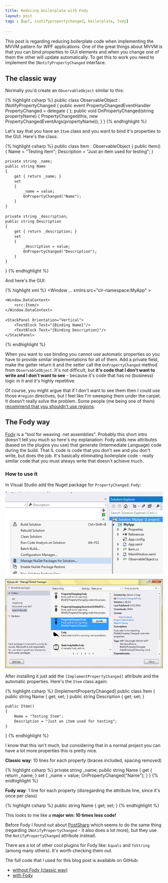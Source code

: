 ```yaml
---
title: Reducing boilerplate with Fody
layout: post
tags : [wpf, inotifypropertychanged, boilerplate, fody]

---
```


This post is regarding reducing boilerplate code when implementing the MVVM pattern for WPF applications. One of the great things about MVVM is that you can bind properties to GUI elements and when you change one of them the other will update automatically. To get this to work you need to implement the `INotifyPropertyChanged` interface.

## The classic way

Normally you'd create an `ObservableObject` similar to this:

{% highlight csharp %}
public class ObservableObject : INotifyPropertyChanged
{
    public event PropertyChangedEventHandler PropertyChanged = delegate { };
    public void OnPropertyChanged(string propertyName)
    {
        PropertyChanged(this, new PropertyChangedEventArgs(propertyName));
    }
}
{% endhighlight %}

Let's say that you have an `Item` class and you want to bind it's properties to the GUI. Here's the class:  

{% highlight csharp %}
public class Item : ObservableObject
{
    public Item()
    {
        Name = "Testing Item";
        Description = "Just an item used for testing";
    }

    private string _name;
    public string Name
    {
        get { return _name; }
        set
        {
            _name = value;
            OnPropertyChanged("Name");
        }
    }

    private string _description;
    public string Description
    {
        get { return _description; }
        set
        {
            _description = value;
            OnPropertyChanged("Description");
        }
    }
}
{% endhighlight %}

And here's the GUI:  

{% highlight xml %}
<Window
        ...
        xmlns:src="clr-namespace:MyApp"
        >

    <Window.DataContext>
        <src:Item/>
    </Window.DataContext>

    <StackPanel Orientation="Vertical">
        <TextBlock Text="{Binding Name}"/>
        <TextBlock Text="{Binding Description}"/>
    </StackPanel>
</Window>
{% endhighlight %}

When you want to use binding you cannot use automatic properties so you have to provide similar implementations for all of them. Add a private field, make the getter return it and the setter call the `OnPropertyChanged` method from `ObservableObject`. It's not difficult, but **it's code that I don't want to write and I don't want to see** - because it's code that has no (business) logic in it and it's highly repetitive.

Of course, you might argue that if I don't want to see them then I could use those `#region` directives, but I feel like I'm sweeping them under the carpet. It doesn't really solve the problem. Some people (me being one of them) [recommend that you shouldn't use regions](http://programmers.stackexchange.com/a/53114/3704).

## The Fody way

[Fody](https://github.com/Fody/Fody) is a "tool for weaving .net assemblies". Probably this short intro doesn't tell you much so here's my explanation: Fody adds new attributes (based on the plugins you use) that generate (Intermediate Language) code during the build. That IL code is code that you don't see and you don't write, but does the job. It's basically eliminating boilerplate code - really similar code that you must always write that doesn't achieve much.


### How to use it

In Visual Studio add the Nuget package for `PropertyChanged.Fody`:

![Go to Nuget Package Manager](/images/fody-dot-net-nuget.png)

![Install the PropertyChanged.Fody package](/images/fody-dot-net-nuget-install.png)

After installing it just add the `[ImplementPropertyChanged]` attribute and the automatic properties. Here's the `Item` class again:

{% highlight csharp %}
[ImplementPropertyChanged]
public class Item
{
    public string Name { get; set; }
    public string Description { get; set; }

    public Item()
    {
        Name = "Testing Item";
        Description = "Just an item used for testing";
    }
}
{% endhighlight %}

I know that this isn't much, but considering that in a normal project you can have a lot more properties this is pretty nice.

**Classic way**: 10 lines for each property (braces included, spacing removed)  

{% highlight csharp %}
private string _name;
public string Name
{
    get { return _name; }
    set
    {
        _name = value;
        OnPropertyChanged("Name");
    }
}
{% endhighlight %}

**Fody way**: 1 line for each property (disregarding the attribute line, since it's once per class)  

{% highlight csharp %}
public string Name { get; set; }
{% endhighlight %}

This looks to me like a **major win: 10 times less code!**

Before Fody I found out about [PostSharp](http://www.postsharp.net/) which seems to do the same thing (regarding `INotifyPropertyChanged` - it also does a lot more), but they use the `NotifyPropertyChanged` attribute instead.

There are a lot of other cool plugins for Fody like: `Equals` and `ToString` (among many others). It's worth checking them out.

The full code that I used for this blog post is available on GitHub:  
- [without Fody (classic way)](https://github.com/igorpopovio/FodyWithPropertyChanged/tree/82d1ab934e2867705709bc3a2109c4eb9063904f)  
- [with Fody](https://github.com/igorpopovio/FodyWithPropertyChanged/tree/7768dfafb63c53b3174afc9915dd3ad69daab474)
